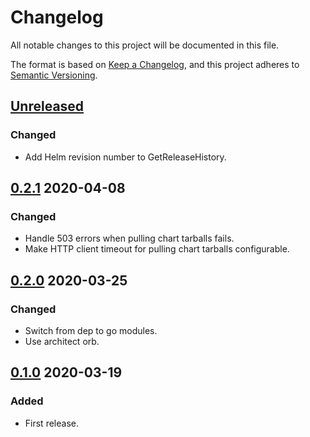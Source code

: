 # Changelog

All notable changes to this project will be documented in this file.

The format is based on [Keep a Changelog](https://keepachangelog.com/en/1.0.0/),
and this project adheres to [Semantic Versioning](https://semver.org/spec/v2.0.0.html).

## [Unreleased]

### Changed

- Add Helm revision number to GetReleaseHistory.

## [0.2.1] 2020-04-08

### Changed

- Handle 503 errors when pulling chart tarballs fails.
- Make HTTP client timeout for pulling chart tarballs configurable.

## [0.2.0] 2020-03-25

### Changed

- Switch from dep to go modules.
- Use architect orb.

## [0.1.0] 2020-03-19

### Added

- First release.

[Unreleased]: https://github.com/giantswarm/helmclient/compare/v0.2.1...HEAD
[0.2.1]: https://github.com/giantswarm/helmclient/releases/tag/v0.2.1
[0.2.0]: https://github.com/giantswarm/helmclient/releases/tag/v0.2.0
[0.1.0]: https://github.com/giantswarm/helmclient/releases/tag/v0.1.0
